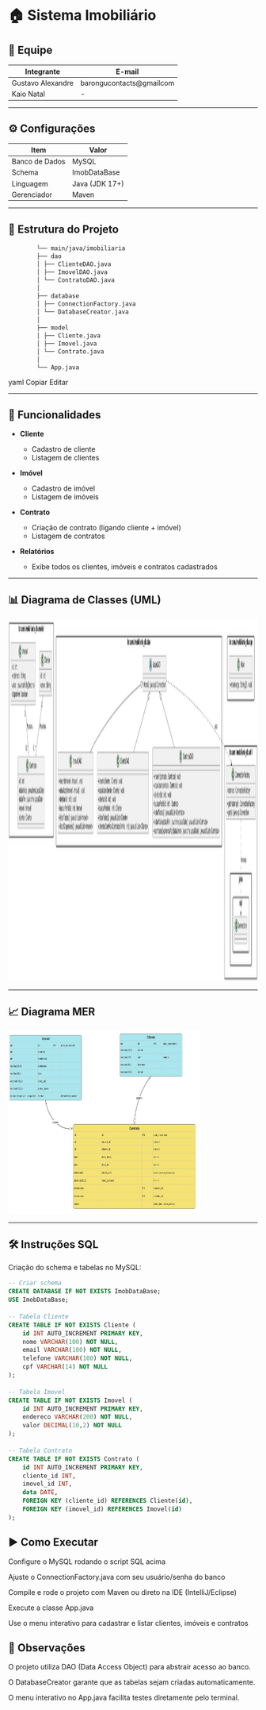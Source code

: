 # 🏠 Sistema Imobiliário

## 👥 Equipe
| Integrante | E-mail |
|------------|--------|
| Gustavo Alexandre  | barongucontacts@gmailcom|
| Kaio Natal   |- | kaionatal7@gmail.com

---

## ⚙️ Configurações
| Item            | Valor              |
|-----------------|--------------------|
| Banco de Dados  | MySQL              |
| Schema          | ImobDataBase       |
| Linguagem       | Java (JDK 17+)     |
| Gerenciador     | Maven              |

---

## 📂 Estrutura do Projeto

            └── main/java/imobiliaria
            ├── dao
            │ ├── ClienteDAO.java
            │ ├── ImovelDAO.java
            │ └── ContratoDAO.java
            │
            ├── database
            │ ├── ConnectionFactory.java
            │ └── DatabaseCreator.java
            │
            ├── model
            │ ├── Cliente.java
            │ ├── Imovel.java
            │ └── Contrato.java
            │
            └── App.java

yaml
Copiar
Editar

---

## 📖 Funcionalidades
- **Cliente**
  - Cadastro de cliente
  - Listagem de clientes

- **Imóvel**
  - Cadastro de imóvel
  - Listagem de imóveis

- **Contrato**
  - Criação de contrato (ligando cliente + imóvel)
  - Listagem de contratos

- **Relatórios**
  - Exibe todos os clientes, imóveis e contratos cadastrados

---

## 📊 Diagrama de Classes (UML)

<img width="1090" height="730" alt="UML-Imob" src="https://github.com/GustaBaron/imobiliaria_db/blob/master/Diagrama%20UML.jpg" />


---

## 📈 Diagrama MER

<img width="387" height="369" alt="MER-Imob1" src="https://github.com/GustaBaron/imobiliaria_db/blob/master/Diagrama%20MER.jpg" />

---

## 🛠️ Instruções SQL

Criação do schema e tabelas no MySQL:

```sql
-- Criar schema
CREATE DATABASE IF NOT EXISTS ImobDataBase;
USE ImobDataBase;

-- Tabela Cliente
CREATE TABLE IF NOT EXISTS Cliente (
    id INT AUTO_INCREMENT PRIMARY KEY,
    nome VARCHAR(100) NOT NULL,
    email VARCHAR(100) NOT NULL,
    telefone VARCHAR(100) NOT NULL,
    cpf VARCHAR(14) NOT NULL
);

-- Tabela Imovel
CREATE TABLE IF NOT EXISTS Imovel (
    id INT AUTO_INCREMENT PRIMARY KEY,
    endereco VARCHAR(200) NOT NULL,
    valor DECIMAL(10,2) NOT NULL
);

-- Tabela Contrato
CREATE TABLE IF NOT EXISTS Contrato (
    id INT AUTO_INCREMENT PRIMARY KEY,
    cliente_id INT,
    imovel_id INT,
    data DATE,
    FOREIGN KEY (cliente_id) REFERENCES Cliente(id),
    FOREIGN KEY (imovel_id) REFERENCES Imovel(id)
);
```
## ▶️ Como Executar
Configure o MySQL rodando o script SQL acima

Ajuste o ConnectionFactory.java com seu usuário/senha do banco

Compile e rode o projeto com Maven ou direto na IDE (IntelliJ/Eclipse)

Execute a classe App.java

Use o menu interativo para cadastrar e listar clientes, imóveis e contratos

## 📌 Observações
O projeto utiliza DAO (Data Access Object) para abstrair acesso ao banco.

O DatabaseCreator garante que as tabelas sejam criadas automaticamente.

O menu interativo no App.java facilita testes diretamente pelo terminal.
